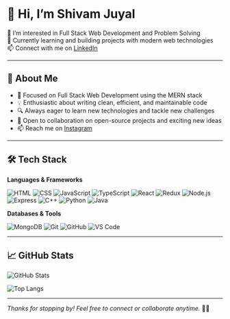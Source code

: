 # 👋 Hi, I’m **Shivam Juyal**

👀 I’m interested in Full Stack Web Development and Problem Solving  
🌱 Currently learning and building projects with modern web technologies  
📫 Connect with me on [LinkedIn](https://www.linkedin.com/in/shivam-juyal-034273219/)

---

## 🚀 About Me

- 🎯 Focused on Full Stack Web Development using the MERN stack  
- 💡 Enthusiastic about writing clean, efficient, and maintainable code  
- 🔍 Always eager to learn new technologies and tackle new challenges  
- 🤝 Open to collaboration on open-source projects and exciting new ideas  
- 📫 Reach me on [Instagram](https://www.instagram.com/_.juyaljii._/)
---
## 🛠️ Tech Stack

**Languages & Frameworks**

![HTML](https://img.shields.io/badge/HTML-E34F26?style=flat&logo=html5&logoColor=white)
![CSS](https://img.shields.io/badge/CSS-1572B6?style=flat&logo=css3&logoColor=white)
![JavaScript](https://img.shields.io/badge/JavaScript-F7DF1E?style=flat&logo=javascript&logoColor=black)
![TypeScript](https://img.shields.io/badge/TypeScript-3178C6?style=flat&logo=typescript&logoColor=white)
![React](https://img.shields.io/badge/React-61DAFB?style=flat&logo=react&logoColor=black)
![Redux](https://img.shields.io/badge/Redux-764ABC?style=flat&logo=redux&logoColor=white)
![Node.js](https://img.shields.io/badge/Node.js-339933?style=flat&logo=node.js&logoColor=white)
![Express](https://img.shields.io/badge/Express-000000?style=flat&logo=express&logoColor=white)
![C++](https://img.shields.io/badge/C++-00599C?style=flat&logo=cplusplus&logoColor=white)
![Python](https://img.shields.io/badge/Python-3776AB?style=flat&logo=python&logoColor=white)
![Java](https://img.shields.io/badge/Java-007396?style=flat&logo=java&logoColor=white)

**Databases & Tools**

![MongoDB](https://img.shields.io/badge/MongoDB-47A248?style=flat&logo=mongodb&logoColor=white)
![Git](https://img.shields.io/badge/Git-F05032?style=flat&logo=git&logoColor=white)
![GitHub](https://img.shields.io/badge/GitHub-181717?style=flat&logo=github&logoColor=white)
![VS Code](https://img.shields.io/badge/VS%20Code-007ACC?style=flat&logo=visual-studio-code&logoColor=white)

---

## 📈 GitHub Stats

![GitHub Stats](https://github-readme-stats.vercel.app/api?username=ShivamJuyal24&show_icons=true&theme=default&hide=prs)

![Top Langs](https://github-readme-stats.vercel.app/api/top-langs/?username=ShivamJuyal24&layout=compact)


---
_Thanks for stopping by! Feel free to connect or collaborate anytime._ 👨‍💻

